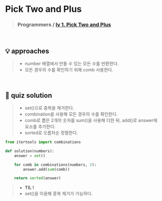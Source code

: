 # Pick Two and Plus

> ### Programmers / <a href = https://school.programmers.co.kr/learn/courses/30/lessons/68644>lv 1. Pick Two and Plus </a>

<br>

## 💡 approaches
> - number 배열에서 만들 수 있는 모든 수를 반환한다.
> - 모든 경우의 수를 확인하기 위해 comb 사용한다.  

<br>

## 🔑 quiz solution

> - set()으로 중복을 제거한다. 
> - combination을 사용해 모든 경우의 수를 확인한다. 
> - comb로 뽑은 2개의 숫자를 sum()을 사용해 더한 뒤, add()로 answer에 요소를 추가한다. 
> - sorted로 오름차순 정렬한다. 

```py
from itertools import combinations

def solution(numbers):
    answer = set() 

    for comb in combinations(numbers, 2): 
        answer.add(sum(comb))

    return sorted(answer) 
```

> - <strong> TIL ! </strong>
> - set()을 이용해 중복 제거가 가능하다.  